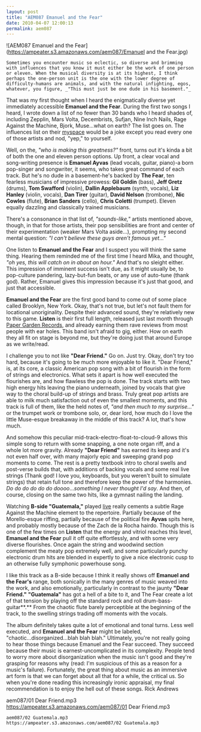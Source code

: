 ```yaml
---
layout: post
title: "AEM087 Emanuel and the Fear"
date: 2010-04-07 12:00:13
permalink: aem087
---
```

![AEM087 Emanuel and the Fear](https://ampeater.s3.amazonaws.com/aem087/Emanuel and the Fear.jpg)

    Sometimes you encounter music so eclectic, so diverse and brimming with influences that you know it must either be the work of one person or eleven. When the musical diversity is at its highest, I think perhaps the one-person unit is the one with the lower degree of difficulty-humans are animals, and with the natural infighting, egos, whatever, you figure, _"This must just be one dude in his basement."_

That was my first thought when I heard the enigmatically diverse yet immediately accessible **Emanuel and the Fear**. During the first two songs I heard, I wrote down a list of no fewer than 30 bands who I heard shades of, including Zepplin, Mars Volta, Decembrists, Sufjan, Nine Inch Nails, Rage Against the Machine, Bjork, Muse...what on earth? The list goes on. The influences list on their [myspace](http://www.myspace.com/emanuelandthefear) would be a joke except you read every one of those artists and nod, "yep," to yourself.

Well, on the, _"who is making this greatness?"_ front, turns out it's kinda a bit of both the one and eleven person options. Up front, a clear vocal and song-writing presence is **Emanuel Ayvas** (lead vocals, guitar, piano)-a born pop-singer and songwriter, it seems, who takes great command of each track. But he's no dude in a basement-he's backed by **The Fear**, ten fearless musicians of impressive prowess: **Gil Goldin** (bass), **Jeff Gretz** (drums), **Tom Swafford** (violin), **Dallin Applebaum** (synth, vocals), **Liz Hanley** (violin, vocals), **Dan Tirer** (guitar), **David Nelson** (trombone), **Nic Cowles** (flute), **Brian Sanders** (cello), **Chris Coletti** (trumpet). Eleven equally dazzling and classically trained musicians.

There's a consonance in that list of, _"sounds-like,"_ artists mentioned above, though, in that for those artists, their pop sensibilities are front and center of their experimentation (weaker Mars Volta aside...), prompting my second mental question: _"I can't believe these guys aren't famous yet..."_

One listen to **Emanuel and the Fear** and I suspect you will think the same thing. Hearing them reminded me of the first time I heard Mika, and thought, _"oh yes, this will catch on in about an hour."_ And that's no sleight either. This impression of imminent success isn't due, as it might usually be, to pop-culture pandering, lazy-but-fun beats, or any use of auto-tune (thank god). Rather, Emanuel gives this impression because it's just that good, and just that accessible.

**Emanuel and the Fear** are the first good band to come out of some place called Brooklyn, New York. Okay, that's not true, but let's not fault them for locational unoriginality. Despite their advanced sound, they're relatively new to this game. **Listen** is their first full length, released just last month through [Paper Garden Records](http://papergardenrecords.com/), and already earning them rave reviews from most people with ear holes. This band isn't afraid to gig, either. How on earth they all fit on stage is beyond me, but they're doing just that around Europe as we write/read.

I challenge you to not like **"Dear Friend."** Go on. Just try. Okay, don't try too hard, because it's going to be much more enjoyable to like it. "Dear Friend," is, at its core, a classic American pop song with a bit of flourish in the form of strings and electronics. What sets it apart is how well executed the flourishes are, and how flawless the pop is done. The track starts with two high energy hits leaving the piano underneath, joined by vocals that give way to the choral build-up of strings and brass. Truly great pop artists are able to milk much satisfaction out of even the smallest moments, and this track is full of them, like the held notes of, _"and then much to my surprise..."_ or the trumpet work or trombone solo, or, dear lord, how much do I love the little Muse-esque breakaway in the middle of this track? A lot, that's how much.

And somehow this peculiar mid-track-electro-float-to-cloud-9 allows this simple song to return with some snapping, a one note organ riff, and a whole lot more gravity. Already **"Dear Friend"** has earned its keep and it's not even half over, with many majorly epic and sweeping grand pop moments to come. The rest is a pretty textbook intro to choral swells and post-verse builds that, with additions of backing vocals and some real live strings (Thank god! I love you, keyboards, but you weren't built to simulate strings) that retain full tone and therefore keep the power of the harmonies. _Do do do do do do doooo_..._something I never thought I'd say_. And then, of course, closing on the same two hits, like a gymnast nailing the landing.

Watching **B-side "Guatemala,"** played [live](http://www.youtube.com/watch?v=NzK3NQbL9HU) really cements a subtle Rage Against the Machine element to the repertoire. Partially because of the Morello-esque riffing, partially because of the political fire **Ayvas** spits here, and probably mostly because of the Zach de la Rocha hairdo. Though this is one of the few times on **Listen** that the energy and vitriol reaches this level, **Emanuel and the Fear** pull it off quite effortlessly, and with some very diverse flourishes. Once again the string and woodwind section complement the meaty pop extremely well, and some particularly punchy electronic drum hits are blended in expertly to give a nice electronic cusp to an otherwise fully symphonic powerhouse song.

I like this track as a B-side because I think it really shows off **Emanuel and the Fear's** range, both sonically in the many genres of music weaved into the work, and also emotionally, particularly in contrast to the jaunty **"Dear Friend."** **"Guatemala"** has got a hell of a bite to it, and The Fear create a lot of that tension by playing off the standard rock and roll drum-bass-guitar**.** From the chaotic flute barely perceptible at the beginning of the track, to the swelling strings trading off moments with the vocals.

The album definitely takes quite a lot of emotional and tonal turns. Less well executed, and **Emanuel and the Fear** might be labeled, "chaotic...disorganized...blah blah blah." Ultimately, you're not really going to hear those things because Emanuel and the Fear succeed. They succeed because their music is earnest-uncomplicated in its complexity. People tend to worry more about disorganization when the music isn't good and they're grasping for reasons why (read: I'm suspicious of this as a reason for a music's failure). Fortunately, the great thing about music as an immersive art form is that we can forget about all that for a while, the critical us. So when you're done reading this increasingly ironic appraisal, my final recommendation is to enjoy the hell out of these songs. Rick Andrews
  
  aem087/01 Dear Friend.mp3
    https://ampeater.s3.amazonaws.com/aem087/01 Dear Friend.mp3
    
    aem087/02 Guatemala.mp3
    https://ampeater.s3.amazonaws.com/aem087/02 Guatemala.mp3
    
    